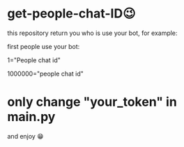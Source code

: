 # get-people-chat-ID😉

this repository return you who is use your bot, for example:

first people use your bot:

1="People chat id"

1000000="people chat id"

# only change "your_token" in main.py
and enjoy 😁
